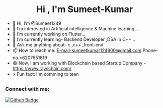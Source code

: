 <h1 align="center">Hi , I'm Sumeet-Kumar</h1>

- 👋 Hi, I’m @Sumeet1249
- 👀 I’m interested in Artificial intelligence & Machine learning...
- 🔭 I’m currently working on Flutter...                          
- 🌱 I’m currently learning- Backend Developer ,DSA in C++ ..
- 💬 Ask me anything about- c ,c++ ,front-end 
- 📫 How to reach me: E-mail-sumeetkumar124900@gmail.com
                       Phone-no.=6207651819
- 😄 Now, I am working with Blockchain based Startup Company - https://www.rayschain.com/
- ⚡ Fun fact: I'm comming to teen


### Connect with me:
<div id="badges">
   <a href="https://github.com/Sumeet1249">
      <img src="https://img.shields.io/badge/Github-white?style=for-the-badge&logo=Github&logoColor=black" alt="Github Badge" />
   </a>
   <a href="https://www.linkedin.com/in/sumeetkumar12490?utm_source=share&utm_campaign=share_via&utm_content=profile&utm_medium=android_app">
   
